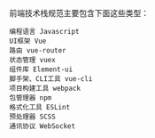前端技术栈规范主要包含下面这些类型：

    编程语言 Javascript
    UI框架 Vue
    路由 vue-router
    状态管理 vuex
    组件库 Element-ui
    脚手架、CLI工具 vue-cli
    项目构建工具 webpack
    包管理器 npm
    格式化工具 ESLint
    预处理器 SCSS
    通讯协议 WebSocket